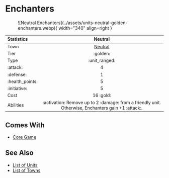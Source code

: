 # Enchanters

<figure markdown="span">
    ![Neutral Enchanters](../assets/units-neutral-golden-enchanters.webp){ width="340" align=right }
</figure>


| Statistics | Neutral |
| :--- | :---: |
| Town | [Neutral](../towns/neutral.md) |
| Tier | :golden: |
| Type | :unit_ranged: |
| :attack: | 4 |
| :defense: | 1 |
| :health_points: | 5 |
| :initiative: | 5 |
| Cost | 16 :gold: |
| Abilities | :activation: Remove up to 2 :damage: from a friendly unit. Otherwise, Enchanters gain +1 :attack:. |


## Comes With

- [Core Game](../content.md)


## See Also

- [List of Units](index.md)
- [List of Towns](../towns/index.md)